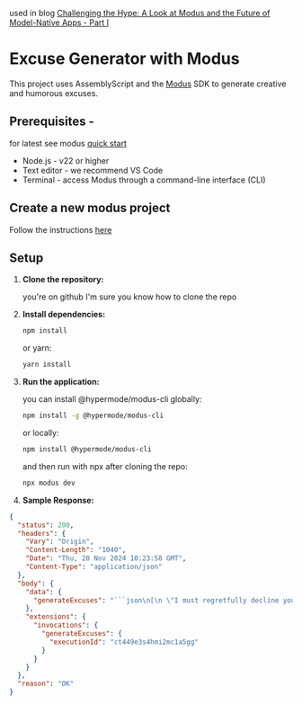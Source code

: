 used in blog [Challenging the Hype: A Look at Modus and the Future of Model-Native Apps - Part I](https://kamc.hashnode.dev/challenging-hype-modus-model-native)

# Excuse Generator with Modus

This project uses AssemblyScript and the [Modus](https://docs.hypermode.com/modus/overview) SDK to generate creative and humorous excuses.

## Prerequisites -

for latest see modus [quick start](https://docs.hypermode.com/modus/quickstart#prerequisites)

- Node.js - v22 or higher
- Text editor - we recommend VS Code
- Terminal - access Modus through a command-line interface (CLI)
  ​

## Create a new modus project

Follow the instructions [here](https://docs.hypermode.com/modus/quickstart#building-your-first-modus-app)

## Setup

1. **Clone the repository:**

   you're on github I'm sure you know how to clone the repo

2. **Install dependencies:**

   ```bash
   npm install
   ```

   or yarn:

   ```bash
   yarn install
   ```

3. **Run the application:**

   you can install @hypermode/modus-cli globally:

   ```bash
   npm install -g @hypermode/modus-cli
   ```

   or locally:

   ```bash
   npm install @hypermode/modus-cli
   ```

   and then run with npx after cloning the repo:

   ```bash
   npx modus dev
   ```

4. **Sample Response:**

````json
{
  "status": 200,
  "headers": {
    "Vary": "Origin",
    "Content-Length": "1040",
    "Date": "Thu, 28 Nov 2024 10:23:58 GMT",
    "Content-Type": "application/json"
  },
  "body": {
    "data": {
      "generateExcuses": "```json\n[\n \"I must regretfully decline your YALDA invitation because I have entered into an exclusive, long-term contract with a secret society of vampire librarians. They need me to translate their ancient scrolls into modern emojis, and it turns out the longest night of the year is when they get the most 'lit'. My absence would surely result in a catastrophic, apocalyptic reading room riot, and nobody wants that kind of chaos over a fruit platter, right?\",\n \n \"Unfortunately, I won’t be able to attend YALDA this time as I am on a quest to recover my stolen shadow from a league of interdimensional narwhals. Somehow, they’ve mistaken it for the mythical 'Night-Sparkle Luminance' which they intend to use to overthrow Neptune's throne. I’m afraid dealing with a potential cosmic marine monarchy crisis takes precedence over munching on watermelon, though I hear the seeds are quite tasty.\"\n]\n```"
    },
    "extensions": {
      "invocations": {
        "generateExcuses": {
          "executionId": "ct449e3s4hmi2mc1a5gg"
        }
      }
    }
  },
  "reason": "OK"
}
````
